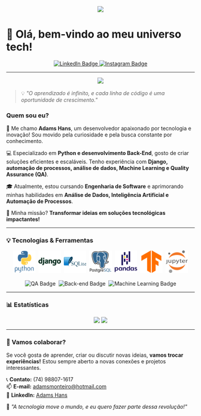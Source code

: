 <div align="center">
  <img src="https://raw.githubusercontent.com/AdamsHans/Adams-Hans/main/animated_programmer.gif" width="310px">
</div>

# 🚀 Olá, bem-vindo ao meu universo tech!  

<div align="center">
  <a href="https://www.linkedin.com/in/adamshans/" target="_blank">
    <img src="https://img.shields.io/badge/LinkedIn-blue?style=for-the-badge&logo=linkedin&logoColor=white" alt="LinkedIn Badge"/>
  </a>
  <a href="https://www.instagram.com/adamshans7/" target="_blank">
    <img src="https://img.shields.io/badge/Instagram-E4405F?style=for-the-badge&logo=instagram&logoColor=white" alt="Instagram Badge"/>
  </a>
</div>  

---

<div align="center">
  <img src="https://raw.githubusercontent.com/AdamsHans/Adams-Hans/main/custom_programmer_image.png" width="500px"/>
</div>

> 💡 _"O aprendizado é infinito, e cada linha de código é uma oportunidade de crescimento."_  

### Quem sou eu?  

👋 Me chamo **Adams Hans**, um desenvolvedor apaixonado por tecnologia e inovação! Sou movido pela curiosidade e pela busca constante por conhecimento.  

💻 Especializado em **Python e desenvolvimento Back-End**, gosto de criar soluções eficientes e escaláveis. Tenho experiência com **Django, automação de processos, análise de dados, Machine Learning e Quality Assurance (QA)**.  

🎓 Atualmente, estou cursando **Engenharia de Software** e aprimorando minhas habilidades em **Análise de Dados, Inteligência Artificial e Automação de Processos**.  

🚀 Minha missão? **Transformar ideias em soluções tecnológicas impactantes!**  

---

### 💡 Tecnologias & Ferramentas  

<div align="center">
  <img src="https://github.com/devicons/devicon/blob/master/icons/python/python-original-wordmark.svg" title="Python" alt="Python" width="60" height="60"/>&nbsp;
  <img src="https://github.com/devicons/devicon/blob/master/icons/django/django-plain-wordmark.svg" title="Django" alt="Django" width="60" height="60"/>&nbsp;
  <img src="https://github.com/devicons/devicon/blob/master/icons/sqlite/sqlite-original-wordmark.svg" title="SQLite" alt="SQLite" width="60" height="60"/>&nbsp;
  <img src="https://github.com/devicons/devicon/blob/master/icons/postgresql/postgresql-original-wordmark.svg" title="PostgreSQL" alt="PostgreSQL" width="60" height="60"/>&nbsp;
  <img src="https://github.com/devicons/devicon/blob/master/icons/pandas/pandas-original-wordmark.svg" title="Pandas" alt="Pandas" width="60" height="60"/>&nbsp;
  <img src="https://github.com/devicons/devicon/blob/master/icons/tensorflow/tensorflow-original.svg" title="TensorFlow" alt="TensorFlow" width="60" height="60"/>&nbsp;
  <img src="https://github.com/devicons/devicon/blob/master/icons/jupyter/jupyter-original-wordmark.svg" title="Jupyter Notebook" alt="Jupyter" width="60" height="60"/>
</div>  

<br>

<div align="center">
  <img src="https://img.shields.io/badge/QA-Quality%20Assurance-blue?style=for-the-badge" alt="QA Badge"/>&nbsp;
  <img src="https://img.shields.io/badge/Back--end-Developer-yellow?style=for-the-badge" alt="Back-end Badge"/>&nbsp;
  <img src="https://img.shields.io/badge/Machine%20Learning-AI-red?style=for-the-badge" alt="Machine Learning Badge"/>
</div>
  

---

### 📊 Estatísticas  

<div align="center">
  <img height="150em" src="https://github-readme-stats.vercel.app/api/top-langs/?username=AdamsHans&show_icons=true&theme=bear&count_private=true"/>
  <img height="150em" src="https://github-readme-stats.vercel.app/api?username=AdamsHans&show_icons=true&theme=bear&count_private=true"/>
</div>  

---

### 🤝 Vamos colaborar?  

Se você gosta de aprender, criar ou discutir novas ideias, **vamos trocar experiências!** Estou sempre aberto a novas conexões e projetos interessantes.  

📞 **Contato:** (74) 98807-1617  
📫 **E-mail:** adamsmonteiro@hotmail.com  
🔗 **LinkedIn:** [Adams Hans](https://www.linkedin.com/in/adamshans/)  

🚀 _"A tecnologia move o mundo, e eu quero fazer parte dessa revolução!"_  
